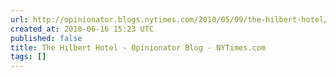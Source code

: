 ```yaml
---
url: http://opinionator.blogs.nytimes.com/2010/05/09/the-hilbert-hotel/
created_at: 2010-06-16 15:23 UTC
published: false
title: The Hilbert Hotel - Opinionator Blog - NYTimes.com
tags: []
---
```



